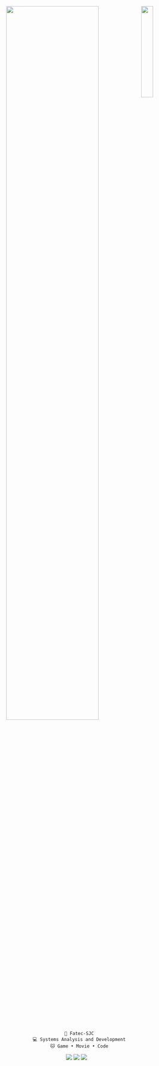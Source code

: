 <div align="center">
  <img src="https://images6.fanpop.com/image/photos/37500000/Chi-typing-on-a-computer-chis-sweet-home-chis-new-address-37597964-320-240.gif" width="25%" align="right" />
  <img src="https://readme-typing-svg.demolab.com?font=Inconsolata&weight=700&size=35&duration=6000&pause=600&color=AE8163FF&center=true&vCenter=true&multiline=true&random=false&width=1300&height=140&lines=Hello,+Welcome+to+my+Github+profile!;I'm+Sofia%2C+a+student+of+Systems+Analysis+and+Development+%E2%9C%A9" width="70%" />
  <br>

      👾 Fatec-SJC
      💻 Systems Analysis and Development
      🐱 Game • Movie • Code


  <div align="center">
    <a href = "mailto:contato@matossofia937"><img loading="lazy" src="https://img.shields.io/badge/gmail-red" target="_blank"></a>
    <a href="https://www.linkedin.com/in/sofiamatoslessa" target="_blank"><img loading="lazy" src="https://img.shields.io/badge/linkedin-0a66c2" target="_blank"></a>   
    <a href="https://instagram.com/sofiamatosl" target="_blank"><img loading="lazy" src="https://img.shields.io/badge/instagram-white" target="_blank"></a> 
  </div>

</div>         


          
